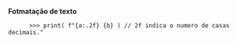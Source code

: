 **Fotmatação de texto**
          
          >>> print( f"{a:.2f} {b} ) // 2f indica o numero de casas decimais."
